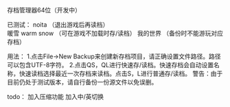 存档管理器64位（开发中）

已测试：
  noita           （退出游戏后再读档）      
  暖雪 warm snow   （可在游戏不加载时存/读档）
  我的世界         （备份时不能游玩对应存档）

用法：
1.点击File->New Backup来创建新存档项目，请正确设置文件路径。路径可以包含UTF-8字符。
2.点击QS，QL进行快速存/读档。快速存档会自动设置名称，快速读档选择最近一次存档来读档。点击S，L进行普通存/读档。
警告：由于目前仍处于测试版本，请自行备份一份源文件以免误删。

todo：
  加入压缩功能
  加入中/英切换
